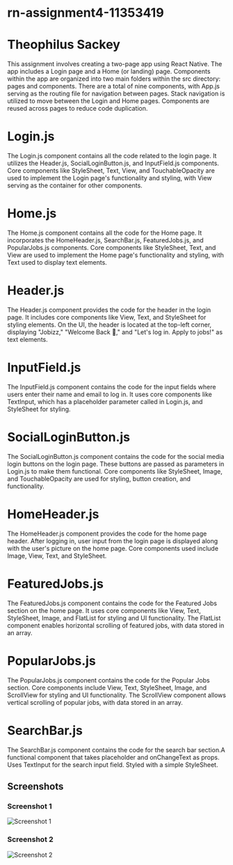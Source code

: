 # rn-assignment4-11353419
# Theophilus Sackey
This assignment involves creating a two-page app using React Native. The app includes a Login page and a Home (or landing) page. Components within the app are organized into two main folders within the src directory: pages and components. There are a total of nine components, with App.js serving as the routing file for navigation between pages. Stack navigation is utilized to move between the Login and Home pages. Components are reused across pages to reduce code duplication.
# Login.js
The Login.js component contains all the code related to the login page. It utilizes the Header.js, SocialLoginButton.js, and InputField.js components. Core components like StyleSheet, Text, View, and TouchableOpacity are used to implement the Login page's functionality and styling, with View serving as the container for other components.

# Home.js
The Home.js component contains all the code for the Home page. It incorporates the HomeHeader.js, SearchBar.js, FeaturedJobs.js, and PopularJobs.js components. Core components like StyleSheet, Text, and View are used to implement the Home page's functionality and styling, with Text used to display text elements.

# Header.js
The Header.js component provides the code for the header in the login page. It includes core components like View, Text, and StyleSheet for styling elements. On the UI, the header is located at the top-left corner, displaying "Jobizz," "Welcome Back :wave:," and "Let's log in. Apply to jobs!" as text elements.

# InputField.js
The InputField.js component contains the code for the input fields where users enter their name and email to log in. It uses core components like TextInput, which has a placeholder parameter called in Login.js, and StyleSheet for styling.

# SocialLoginButton.js
The SocialLoginButton.js component contains the code for the social media login buttons on the login page. These buttons are passed as parameters in Login.js to make them functional. Core components like StyleSheet, Image, and TouchableOpacity are used for styling, button creation, and functionality.

# HomeHeader.js
The HomeHeader.js component provides the code for the home page header. After logging in, user input from the login page is displayed along with the user's picture on the home page. Core components used include Image, View, Text, and StyleSheet.

# FeaturedJobs.js
The FeaturedJobs.js component contains the code for the Featured Jobs section on the home page. It uses core components like View, Text, StyleSheet, Image, and FlatList for styling and UI functionality. The FlatList component enables horizontal scrolling of featured jobs, with data stored in an array.

# PopularJobs.js
The PopularJobs.js component contains the code for the Popular Jobs section. Core components include View, Text, StyleSheet, Image, and ScrollView for styling and UI functionality. The ScrollView component allows vertical scrolling of popular jobs, with data stored in an array.

# SearchBar.js
The SearchBar.js component contains the code for the search bar section.A functional component that takes placeholder and onChangeText as props.
Uses TextInput for the search input field.
Styled with a simple StyleSheet.

## Screenshots

### Screenshot 1
![Screenshot 1](jobizz-app\assets\jobizzScreenshot.jpg)

### Screenshot 2
![Screenshot 2](jobizz-app\assets\Jobizzscreenshot2.jpg)
